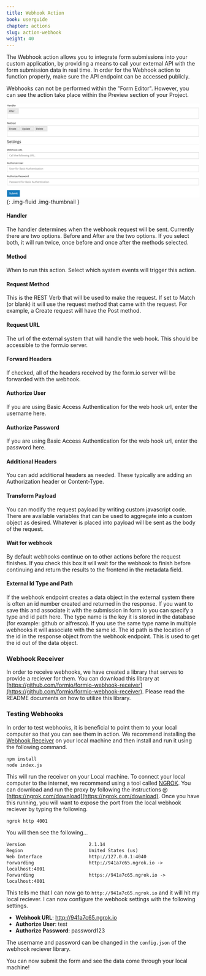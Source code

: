 ```yaml
---
title: Webhook Action
book: userguide
chapter: actions
slug: action-webhook
weight: 40
---
```

The Webhook action allows you to integrate form submissions into your custom application, by providing a means to call your external API with the form submission data in real time. In order for the Webhook action to function properly, make sure the API endpoint can be accessed publicly.

Webhooks can not be performed within the "Form Editor". However, you can see the action take place within the Preview section of your Project.

![](/assets/img/action-webhook.png){: .img-fluid .img-thumbnail }

#### Handler

The handler determines when the webhook request will be sent. Currently there are two options. Before and After are the two options. If you select both, it will run twice, once before and once after the methods selected.

#### Method

When to run this action. Select which system events will trigger this action.

#### Request Method

This is the REST Verb that will be used to make the request. If set to Match (or blank) it will use the request method that came with the request. For example, a Create request will have the Post method.

#### Request URL

The url of the external system that will handle the web hook. This should be accessible to the form.io server.

#### Forward Headers

If checked, all of the headers received by the form.io server will be forwarded with the webhook.

#### Authorize User

If you are using Basic Access Authentication for the web hook url, enter the username here.

#### Authorize Password

If you are using Basic Access Authentication for the web hook url, enter the password here.

#### Additional Headers

You can add additional headers as needed. These typically are adding an Authorization header or Content-Type.

#### Transform Payload

You can modify the request payload by writing custom javascript code. There are available variables that can be used to aggregate into a custom object as desired. Whatever is placed into payload will be sent as the body of the request.

#### Wait for webhook

By default webhooks continue on to other actions before the request finishes. If you check this box it will wait for the webhook to finish before continuing and return the results to the frontend in the metadata field.

#### External Id Type and Path

If the webhook endpoint creates a data object in the external system there is often an id number created and returned in the response. If you want to save this and associate it with the submission in form.io you can specify a type and id path here. The type name is the key it is stored in the database (for example: github or alfresco). If you use the same type name in multiple webhooks it will associate with the same id. The id path is the location of the id in the response object from the webhook endpoint. This is used to get the id out of the data object.

### Webhook Receiver

In order to receive webhooks, we have created a library that serves to provide a reciever for them. You can download this library at [https://github.com/formio/formio-webhook-receiver](https://github.com/formio/formio-webhook-receiver). Please read the README documents on how to utilize this library.

### Testing Webhooks

In order to test webhooks, it is beneficial to point them to your local computer so that you can see them in action. We recommend installing the [Webhook Receiver](https://github.com/formio/formio-webhook-receiver) on your local machine and then install and run it using the following command.

```
npm install
node index.js
```

This will run the receiver on your Local machine. To connect your local computer to the internet, we recommend using a tool called [NGROK](https://ngrok.com/). You can download and run the proxy by following the instructions @ [https://ngrok.com/download](https://ngrok.com/download). Once you have this running, you will want to expose the port from the local webhook reciever by typing the following.

```
ngrok http 4001
```

You will then see the following...

```
Version                       2.1.14
Region                        United States (us)
Web Interface                 http://127.0.0.1:4040
Forwarding                    http://941a7c65.ngrok.io -> localhost:4001
Forwarding                    https://941a7c65.ngrok.io -> localhost:4001
```

This tells me that I can now go to ```http://941a7c65.ngrok.io``` and it will hit my local reciever. I can now configure the webhook settings with the following settings.

 - **Webhook URL**: http://941a7c65.ngrok.io
 - **Authorize User**: test
 - **Authorize Password**: password123

The username and password can be changed in the ```config.json``` of the webhook reciever library.

You can now submit the form and see the data come through your local machine!
